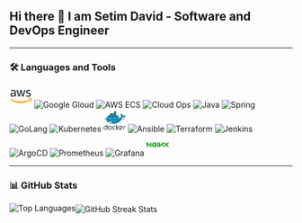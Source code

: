 ## Hi there 👋 I am Setim David - Software and DevOps Engineer

---

### 🛠️ Languages and Tools

<p align="left">
  <img src="https://raw.githubusercontent.com/devicons/devicon/master/icons/amazonwebservices/amazonwebservices-original-wordmark.svg" alt="AWS" width="40" height="40"/>
  <img src="https://www.vectorlogo.zone/logos/google_cloud/google_cloud-ar21.svg" alt="Google Gloud" width="40" height="40"/>
  <img src="https://www.vectorlogo.zone/logos/amazon_ecs/amazon_ecs-icon.svg" alt="AWS ECS" width="40" height="40"/>
  <img src="https://www.vectorlogo.zone/util/logos/cloudops/cloudops-ar21.svg" alt="Cloud Ops" width="40" height="40"/>
  <img src="https://www.vectorlogo.zone/logos/java/java-vertical.svg" alt="Java" width="40" height="40"/>
  <img src="https://www.vectorlogo.zone/logos/springio/springio-ar21.svg" alt="Spring" width="40" height="40"/>
  <img src="https://www.vectorlogo.zone/logos/golang/golang-ar21.svg" alt="GoLang" width="40" height="40"/>
  <img src="https://www.vectorlogo.zone/logos/kubernetes/kubernetes-icon.svg" alt="Kubernetes" width="40" height="40"/>
  <img src="https://raw.githubusercontent.com/devicons/devicon/master/icons/docker/docker-original-wordmark.svg" alt="Docker" width="40" height="40"/>
  <img src="https://www.vectorlogo.zone/logos/ansible/ansible-ar21.svg" alt="Ansible" width="40" height="40"/>
  <img src="https://www.vectorlogo.zone/logos/terraformio/terraformio-ar21.svg" alt="Terraform" width="40" height="40"/>
  <img src="https://www.vectorlogo.zone/logos/jenkins/jenkins-icon.svg" alt="Jenkins" width="40" height="40"/>
  <img src="https://www.vectorlogo.zone/logos/argoprojio/argoprojio-ar21.svg" alt="ArgoCD" width="40" height="40"/>
  <img src="https://www.vectorlogo.zone/logos/prometheusio/prometheusio-icon.svg" alt="Prometheus" width="40" height="40"/>
  <img src="https://www.vectorlogo.zone/logos/grafana/grafana-icon.svg" alt="Grafana" width="40" height="40"/>
  <img src="https://raw.githubusercontent.com/devicons/devicon/master/icons/nginx/nginx-original.svg" alt="Nginx" width="40" height="40"/>
</p>


---

### 📊 GitHub Stats

<p>
  <img align="left" src="https://github-readme-stats.vercel.app/api/top-langs?username=setimdavid&show_icons=true&locale=en&layout=compact" alt="Top Languages" />
</p>
<p>
  <img align="center" src="https://github-readme-streak-stats.herokuapp.com/?user=setimdavid&" alt="GitHub Streak Stats" />
</p>
